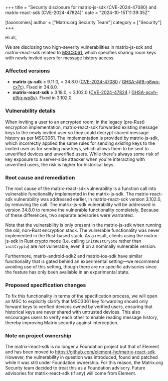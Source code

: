 +++
title = "Security disclosure for matrix-js-sdk (CVE-2024-47080) and matrix-react-sdk (CVE-2024-47824)"
date = "2024-10-15T11:39:35Z"

[taxonomies]
author = ["Matrix.org Security Team"]
category = ["Security"]
+++

Hi all,

We are disclosing two high-severity vulnerabilities in matrix-js-sdk and matrix-react-sdk related to
[MSC3061](https://github.com/matrix-org/matrix-spec-proposals/pull/3061),
which specifies sharing room keys with newly invited users for message history access.

### Affected versions

- **matrix-js-sdk** ≥ 9.11.0, < 34.8.0
  ([CVE-2024-47080](https://www.cve.org/CVERecord?id=CVE-2024-47080) /
  [GHSA-4jf8-g8wp-cx7c](https://github.com/matrix-org/matrix-js-sdk/security/advisories/GHSA-4jf8-g8wp-cx7c)). Fixed in 34.8.0.
- **matrix-react-sdk** ≥ 3.18.0, < 3.102.0
  ([CVE-2024-47824](https://www.cve.org/CVERecord?id=CVE-2024-47824) /
  [GHSA-qcvh-p9jq-wp8v](https://github.com/matrix-org/matrix-react-sdk/security/advisories/GHSA-qcvh-p9jq-wp8v)).
  Fixed in 3.102.0.

### Vulnerability details

When inviting a user to an encrypted room, in the legacy (pre-Rust) encryption implementation,
matrix-react-sdk forwarded existing message keys to the newly invited user so they could decrypt shared message history
as per MSC3061. The implementation is provided by matrix-js-sdk, which incorrectly applied the same rules for sending
*existing* keys to the invited user as for sending *new* keys,
which allows them to be sent to unverified devices and unverified users.
While there's always some risk of key exposure to a server-side attacker when you're interacting with unverified users,
the risk is higher for historical keys.

### Root cause and remediation

The root cause of the matrix-react-sdk vulnerability is a function call into vulnerable functionality implemented
in the matrix-js-sdk. The matrix-react-sdk vulnerability was addressed earlier,
in matrix-react-sdk version 3.102.0, by removing the call.
The matrix-js-sdk vulnerability will be addressed in version 34.8.0 to remove the vulnerable functionality completely.
Because of these differences, two separate advisories were warranted.

Note that the vulnerability is only present in the matrix-js-sdk when running the old, non-Rust encryption stack.
The vulnerable functionality was never implemented in the Rust-based stack. As a result,
clients using the matrix-js-sdk in Rust crypto mode (i.e. calling `initRustCrypto` rather than `initCrypto`)
are *not* vulnerable, even if on a nominally vulnerable version.

Furthermore, matrix-android-sdk2 and matrix-ios-sdk have similar functionality that is gated behind an experimental
setting—we recommend avoiding use of this setting, though there are no specific advisories since the feature has only
been available in an experimental state.

### Proposed specification changes

To fix this functionality in terms of the specification process, we will open an MSC to explicitly clarify that MSC3061
key forwarding should only forward keys to verified devices owned by verified users,
ensuring that historical keys are never shared with untrusted devices.
This also encourages users to verify each other to enable reading message history,
thereby improving Matrix security against interception.

### Note on project ownership

The matrix-react-sdk is no longer a Foundation project but that of
Element and has been moved to <https://github.com/element-hq/matrix-react-sdk>.
However, the vulnerability in question was introduced, found and patched while it was still under Foundation ownership.
For this reason, the Matrix.org Security team decided to treat this as a Foundation advisory.
Future advisories for matrix-react-sdk (if any) will come from Element.
